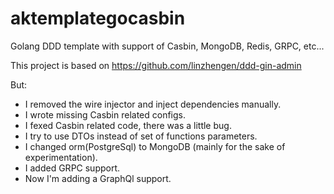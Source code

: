 # aktemplategocasbin
Golang DDD template with support of Casbin, MongoDB, Redis, GRPC, etc...

This project is based on https://github.com/linzhengen/ddd-gin-admin

But:

- I removed the wire injector and inject dependencies manually.
- I wrote missing Casbin related configs.
- I fexed Casbin related code, there was a little bug.
- I try to use DTOs instead of set of functions parameters.
- I changed orm(PostgreSql) to MongoDB (mainly for the sake of experimentation).
- I added GRPC support.
- Now I'm adding a GraphQl support.
